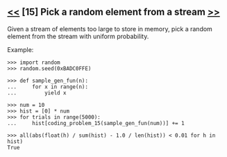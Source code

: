 ## [<<](../14) [15] Pick a random element from a stream [>>](../16)

Given a stream of elements too large to store in memory, pick a random element from the stream with
uniform probability.

Example:

    >>> import random
    >>> random.seed(0xBADC0FFE)

    >>> def sample_gen_fun(n):
    ...     for x in range(n):
    ...         yield x

    >>> num = 10
    >>> hist = [0] * num
    >>> for trials in range(5000):
    ...     hist[coding_problem_15(sample_gen_fun(num))] += 1

    >>> all(abs(float(h) / sum(hist) - 1.0 / len(hist)) < 0.01 for h in hist)
    True
